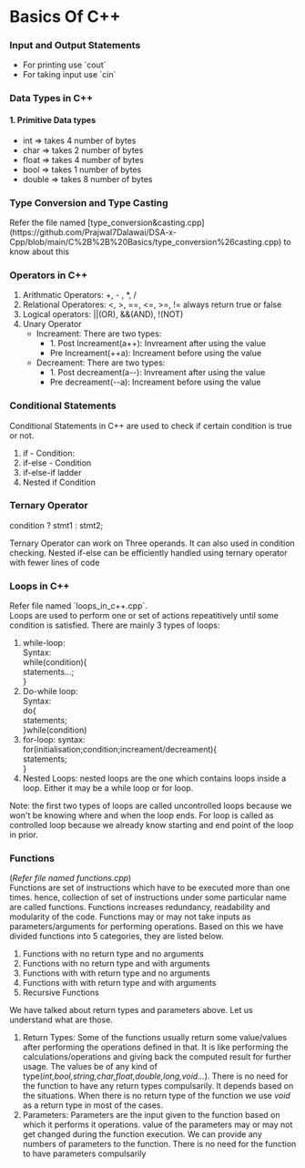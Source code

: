 <h1>Basics Of C++</h1>
<h3>Input and Output Statements</h3>
<ul>
<li>For printing use `cout`</li>
<li>For taking input use `cin`</li></ul>

<h3>Data Types in C++</h3>
<h4>1. Primitive Data types</h4>
<ul>
<li>int => takes 4 number of bytes</li>
<li>char => takes 2 number of bytes</li>
<li>float => takes 4 number of bytes</li>
<li>bool => takes 1 number of bytes</li>
<li>double => takes 8 number of bytes</li>
</ul>

<h3>Type Conversion and Type Casting</h3>
<p>Refer the file named [type_conversion&casting.cpp](https://github.com/Prajwal7Dalawai/DSA-x-Cpp/blob/main/C%2B%2B%20Basics/type_conversion%26casting.cpp) to know about this</p>

<h3>Operators in C++</h3>
<ol>
<li>Arithmatic Operators: +, - , *, /</li>
<li>Relational Operatores: <, >, ==, <=, >=, !=  always return true or false</li>
<li>Logical operators: ||(OR), &&(AND), !(NOT) </li>
<li>Unary Operator
<ul>
<li>Increament: There are two types:<ul><li>1. Post Increament(a++): Invreament after using the value</li><li>Pre Increament(++a): Increament before using the value</li></ul></li>
<li>Decreament: There are two types:<ul><li>1. Post decreament(a--): Invreament after using the value</li><li>Pre decreament(--a): Increament before using the value</li></ul></li>
</ul></li>
</ol>

<h3>Conditional Statements</h3>
Conditional Statements in C++ are used to check if certain condition is true or not.
<ol>
<li>if - Condition: </li>
<li>if-else - Condition </li>
<li>if-else-if ladder </li>
<li>Nested if Condition </li>
</ol>

<h3>Ternary Operator</h3>
condition ? stmt1 : stmt2;<br>
<p>Ternary Operator can work on Three operands. It can also used in condition checking. Nested if-else can be efficiently handled using ternary operator with fewer lines of code</p>

<h3>Loops in C++</h3>
Refer file named `loops_in_c++.cpp`.<br>
Loops are used to perform one or set of actions repeatitively until some condition is satisfied. There are mainly 3 types of loops:
<ol>
<li>while-loop:<br>
Syntax: <br>
while(condition){<br>
statements...;<br>
}</li>
<li>Do-while loop:<br>
Syntax:<br>
do{<br>
statements;<br>
}while(condition)
</li>
<li>for-loop:
syntax:<br>
for(initialisation;condition;increament/decreament){<br>
statements;<br>
}</li>
<li>Nested Loops: nested loops are the one which contains loops inside a loop. Either it may be a while loop or for loop.</li>
</ol>
<p>Note: the first two types of loops are called uncontrolled loops because we won't be knowing where and when the loop ends. For loop is called as controlled loop because we already know starting and end point of the loop in prior.</p>

<h3>Functions</h3>
(<i>Refer file named functions.cpp</i>)<br>
Functions are set of instructions which have to be executed more than one times. hence, collection of set of instructions under some particular name are called functions. Functions increases redundancy, readability and  modularity of the code. Functions may or may not take inputs as parameters/arguments for performing operations. Based on this we have divided functions into 5 categories, they are listed below.
<ol>
<li>Functions with no return type and no arguments</li>
<li>Functions with no return type and with arguments</li>
<li>Functions with with return type and no arguments</li>
<li>Functions with with return type and with arguments</li>
<li>Recursive Functions</li>
</ol>

We have talked about return types and parameters above. Let us understand what are those.
<ol>
<li>Return Types: Some of the functions usually return some value/values after performing the operations defined in that. It is like performing the calculations/operations and giving back the computed result for further usage. The values be of any kind of type(<i>int,bool,string,char,float,double,long,void...</i>). There is no need for the function to have any return types compulsarily. It depends based on the situations. When there is no return type of the function we use <i>void</i> as a return type in most of the cases.</li>
<li>Parameters: Parameters are the input given to the function based on which it performs it operations. value of the parameters may or may not get changed during the function execution. We can provide any numbers of parameters to the function. There is no need for the function to have parameters compulsarily</li>
</ol>